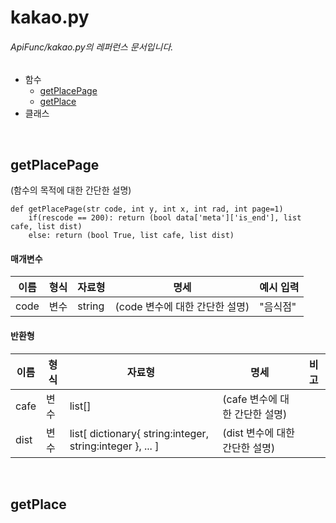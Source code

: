 # kakao.py
###### ApiFunc/kakao.py의 레퍼런스 문서입니다.
- 함수
    + [getPlacePage](#getplacepage)
    + [getPlace](#getplace)
- 클래스

<br />

## getPlacePage
(함수의 목적에 대한 간단한 설명)  
```{.python}
def getPlacePage(str code, int y, int x, int rad, int page=1)
    if(rescode == 200): return (bool data['meta']['is_end'], list cafe, list dist)
    else: return (bool True, list cafe, list dist)
```

#### 매개변수
|이름|형식|자료형|명세|예시 입력|
|---|---|---|---|---|
|code|변수|string|(code 변수에 대한 간단한 설명)|"음식점"|
  
#### 반환형
|이름|형식|자료형|명세|비고|
|---|---|---|---|---|
|cafe|변수|list[]|(cafe 변수에 대한 간단한 설명)||
|dist|변수|list[ dictionary{ string:integer, string:integer }, ... ]|(dist 변수에 대한 간단한 설명)||

<br />

## getPlace
